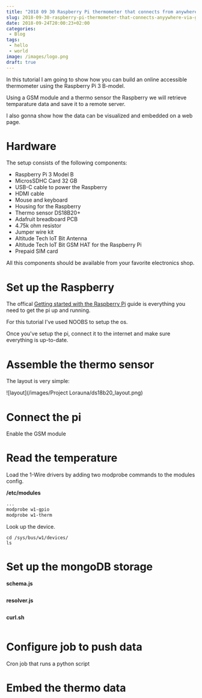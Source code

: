 ```yaml
---
title: "2018 09 30 Raspberry Pi thermometer that connects from anywhere via GSM"
slug: 2018-09-30-raspberry-pi-thermometer-that-connects-anyywhere-via-gsm
date: 2018-09-24T20:00:23+02:00
categories:
 - Blog
tags:
 - hello
 - world
image: /images/logo.png
draft: true
---
```


In this tutorial I am going to show how you can build an online accessible thermometer using the Raspberry Pi 3 B-model.

Using a GSM module and a thermo sensor the Raspberry we will retrieve temparature data and save it to a remote server.

I also gonna show how the data can be visualized and embedded on a web page.

# Hardware

The setup consists of the following components:

* Raspberry Pi 3 Model B
* MicrosSDHC Card 32 GB
* USB-C cable to power the Raspberry
* HDMI cable
* Mouse and keyboard
* Housing for the Raspberry
* Thermo sensor DS18B20+
* Adafruit breadboard PCB
* 4.75k ohm resistor
* Jumper wire kit
* Altitude Tech IoT Bit Antenna
* Altitude Tech IoT Bit GSM HAT for the Raspberry Pi
* Prepaid SIM card

All this components should be available from your favorite electronics shop.

# Set up the Raspberry

The offical [Getting started with the Raspberry Pi](https://projects.raspberrypi.org/en/projects/raspberry-pi-getting-started) guide is everything you need to get the pi up and running.

For this tutorial I've used NOOBS to setup the os.

Once you've setup the pi, connect it to the internet and make sure everything is up-to-date.

# Assemble the thermo sensor

The layout is very simple:

![layout](/images/Project Lorauna/ds18b20_layout.png)



# Connect the pi

Enable the GSM module

# Read the temperature

Load the 1-Wire drivers by adding two modprobe commands to the modules config.

**/etc/modules**

```sh
...
modprobe w1-gpio
modprobe w1-therm
```

Look up the device.

```
cd /sys/bus/w1/devices/
ls
```

# Set up the mongoDB storage

**schema.js**

```js

```

**resolver.js**

```js

```

**curl.sh**

```sh

```

# Configure job to push data

Cron job that runs a python script

# Embed the thermo data

